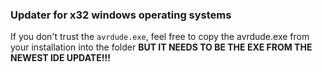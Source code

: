 ### Updater for x32 windows operating systems

If you don't trust the `avrdude.exe`, feel free to copy the avrdude.exe from your installation into the folder **BUT IT NEEDS TO BE THE EXE FROM THE NEWEST IDE UPDATE!!!** 
